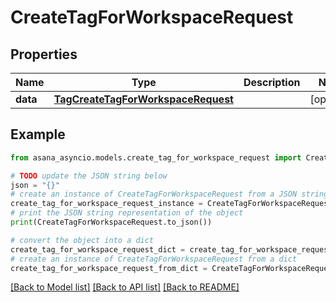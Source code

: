 # CreateTagForWorkspaceRequest


## Properties

Name | Type | Description | Notes
------------ | ------------- | ------------- | -------------
**data** | [**TagCreateTagForWorkspaceRequest**](TagCreateTagForWorkspaceRequest.md) |  | [optional] 

## Example

```python
from asana_asyncio.models.create_tag_for_workspace_request import CreateTagForWorkspaceRequest

# TODO update the JSON string below
json = "{}"
# create an instance of CreateTagForWorkspaceRequest from a JSON string
create_tag_for_workspace_request_instance = CreateTagForWorkspaceRequest.from_json(json)
# print the JSON string representation of the object
print(CreateTagForWorkspaceRequest.to_json())

# convert the object into a dict
create_tag_for_workspace_request_dict = create_tag_for_workspace_request_instance.to_dict()
# create an instance of CreateTagForWorkspaceRequest from a dict
create_tag_for_workspace_request_from_dict = CreateTagForWorkspaceRequest.from_dict(create_tag_for_workspace_request_dict)
```
[[Back to Model list]](../README.md#documentation-for-models) [[Back to API list]](../README.md#documentation-for-api-endpoints) [[Back to README]](../README.md)


